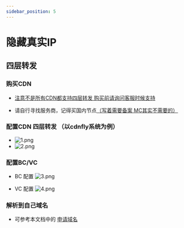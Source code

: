 ```yaml
---
sidebar_position: 5
---
```


# 隐藏真实IP

## 四层转发

### 购买CDN

+ <u>注意不是所有CDN都支持四层转发 购买前请询问客服时候支持</u>

+ 请自行寻找服务商，记得买国内节点<u>（写着需要备案 MC其实不需要的）</u>

### 配置CDN 四层转发  （以cdnfly系统为例）

+ ![1.png](https://img2.imgtp.com/2024/05/20/ZNjg7mkL.png)
+ ![2.png](https://img2.imgtp.com/2024/05/20/XRtFbjwE.png)

### 配置BC/VC

+ BC 配置 ![3.png](https://img2.imgtp.com/2024/05/20/Do8x5gQo.png)

+ VC 配置 ![4.png](https://img2.imgtp.com/2024/05/20/EyRITRd0.png)

### 解析到自己域名

+ 可参考本文档中的 [申请域名](https://nitwikit.yizhan.wiki/正式开服/申请域名)
